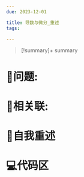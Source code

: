 ```yaml
---
due: 2023-12-01 

title: 导数与微分_重述
tags:

---
```



> [!summary]+ summary
> 


# 🤔问题:





# 🤔相关联:




# 📘自我重述





# 💻代码区